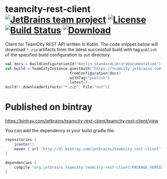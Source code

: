 # teamcity-rest-client [![JetBrains team project](http://jb.gg/badges/team.svg)](https://confluence.jetbrains.com/display/ALL/JetBrains+on+GitHub) [![License](https://img.shields.io/badge/License-Apache%202.0-blue.svg)](https://opensource.org/licenses/Apache-2.0) [![Build Status](https://travis-ci.org/JetBrains/teamcity-rest-client.svg?branch=master)](https://travis-ci.org/JetBrains/teamcity-rest-client) [![Download](https://api.bintray.com/packages/jetbrains/teamcity-rest-client/teamcity-rest-client/images/download.svg)](https://bintray.com/jetbrains/teamcity-rest-client/teamcity-rest-client/_latestVersion)

Client for TeamCity REST API written in Kotlin. The code snippet below will download `*.zip` artifacts from the latest successfull build with tag `publish` of the specified build configuration to `out` directory.
```kotlin
val docs = BuildConfigurationId("Kotlin_StandardLibraryDocumentation")
val build = TeamCityInstance.guestAuth("https://teamcity.jetbrains.com").builds()
                            .fromConfiguration(docs)
                            .withTag("publish")
                            .latest()
build!!.downloadArtifacts("*.zip", File("out"))
```
# Published on bintray
https://bintray.com/jetbrains/teamcity-rest-client/teamcity-rest-client/view


You can add the dependency in your build.gradle file:

```gradle
repositories {
    jcenter()
    maven { url "http://dl.bintray.com/jetbrains/teamcity-rest-client" }
}

dependencies {
    compile "org.jetbrains.teamcity:teamcity-rest-client:PACKAGE_VERSION"
}
```
